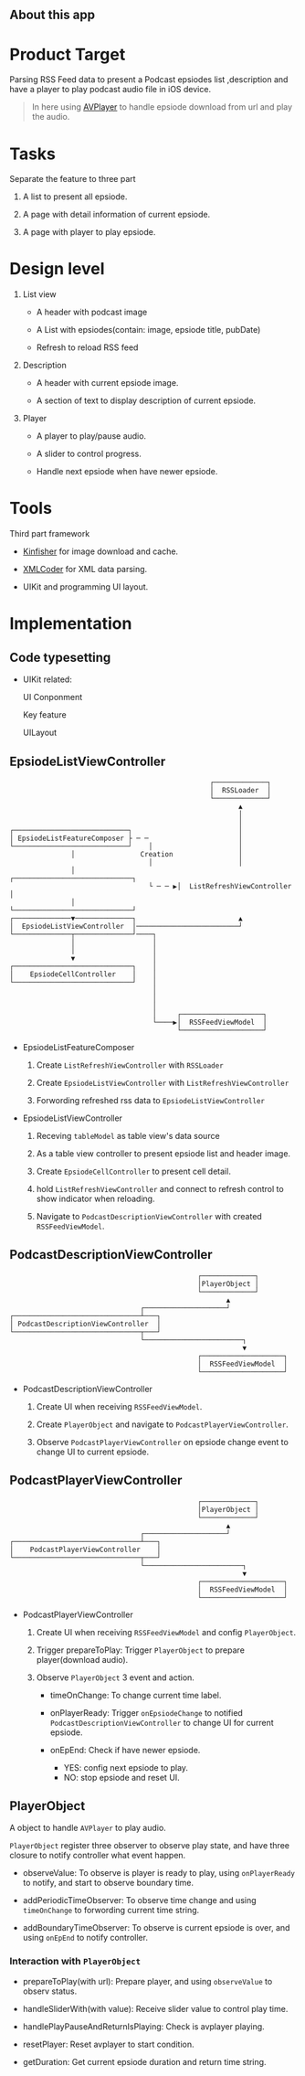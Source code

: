 About this app
---

# Product Target

Parsing RSS Feed data to present a Podcast epsiodes list ,description and have a player to play podcast audio file in iOS device.

> In here using [AVPlayer](https://developer.apple.com/documentation/avfoundation/avplayer) to handle epsiode download from url and play the audio.

# Tasks

Separate the feature to three part

1. A list to present all epsiode.

2. A page with detail information of current epsiode.

3. A page with player to play epsiode.

# Design level

1. List view

    - A header with podcast image

    - A List with epsiodes(contain: image, epsiode title, pubDate)

    - Refresh to reload RSS feed

2. Description

    - A header with current epsiode image.

    - A section of text to display description of current epsiode.

3. Player

    - A player to play/pause audio.

    - A slider to control progress.

    - Handle next epsiode when have newer epsiode.

# Tools

Third part framework

- [Kinfisher](https://github.com/onevcat/Kingfisher) for image download and cache.

- [XMLCoder](https://github.com/CoreOffice/XMLCoder) for XML data parsing.

- UIKit and programming UI layout.

# Implementation

## Code typesetting

- UIKit related: 
    
    UI Conponment

    Key feature

    UILayout

## EpsiodeListViewController

	                                                 ┌─────────────┐        
	                                                 │  RSSLoader  │        
	                                                 └─────────────┘        
	                                                        ▲               
	                                                        │               
	                                                        │               
	┌────────────────────────────┐                          │               
	│ EpsiodeListFeatureComposer ├ ─ ─                      │               
	└────────────────────────────┘    │                     │               
	               │                Creation                │               
	                                  │                     │               
	               │                         ┌─────────────────────────────┐
	                                  └ ─ ─ ▶│  ListRefreshViewController  │
	               │                         └─────────────────────────────┘
	┌──────────────▼──────────────┐                         ▲               
	│  EpsiodeListViewController  │─────────────────────────┘               
	└──────────────┬──────────────┘────┐                                    
	               │                   │                                    
	               │                   │                                    
	               ▼                   │                                    
	┌─────────────────────────────┐    │                                    
	│    EpsiodeCellController    │    │                                    
	└─────────────────────────────┘    │                                    
	                                   │                                    
	                                   │                                    
	                                   │                                    
	                                   │     ┌────────────────────┐         
	                                   └────▶│  RSSFeedViewModel  │         
	                                         └────────────────────┘

- EpsiodeListFeatureComposer

    1. Create `ListRefreshViewController` with `RSSLoader`

    2. Create `EpsiodeListViewController` with `ListRefreshViewController`

    3. Forwording refreshed rss data to `EpsiodeListViewController` 

- EpsiodeListViewController 

    1. Receving `tableModel` as table view's data source

    1. As a table view controller to present epsiode list and header image.

    2. Create `EpsiodeCellController` to present cell detail.

    3. hold `ListRefreshViewController` and connect to refresh control to show indicator when reloading.

    4. Navigate to `PodcastDescriptionViewController` with created `RSSFeedViewModel`.


## PodcastDescriptionViewController

	                                              ┌─────────────┐       
	                                              │PlayerObject │       
	                                              └─────────────┘       
	                                                     ▲              
	                                ┌────────────────────┘              
	┌───────────────────────────────┴───┐                               
	│ PodcastDescriptionViewController  │                               
	└───────────────────────────────┬───┘                               
	                                └────────────────────────┐          
	                                                         ▼          
	                                              ┌────────────────────┐
	                                              │  RSSFeedViewModel  │
	                                              └────────────────────┘

- PodcastDescriptionViewController

    1. Create UI when receiving `RSSFeedViewModel`.

    2. Create `PlayerObject` and navigate to `PodcastPlayerViewController`.

    3. Observe `PodcastPlayerViewController` on epsiode change event to change UI to current epsiode.


## PodcastPlayerViewController

	                                              ┌─────────────┐       
	                                              │PlayerObject │       
	                                              └─────────────┘       
	                                                     ▲              
	                                ┌────────────────────┘              
	┌───────────────────────────────┴───┐                               
	│    PodcastPlayerViewController    │                               
	└───────────────────────────────┬───┘                               
	                                └────────────────────────┐          
	                                                         ▼          
	                                              ┌────────────────────┐
	                                              │  RSSFeedViewModel  │
	                                              └────────────────────┘

- PodcastPlayerViewController

    1. Create UI when receiving `RSSFeedViewModel` and config `PlayerObject`.

    2. Trigger prepareToPlay: Trigger `PlayerObject` to prepare player(download audio).

    2. Observe `PlayerObject` 3 event and action.

        - timeOnChange: To change current time label.

        - onPlayerReady: Trigger `onEpsiodeChange` to notified `PodcastDescriptionViewController` to change UI for current epsiode.

        - onEpEnd: Check if have newer epsiode.

            * YES: config next epsiode to play. <br>
            * NO: stop epsiode and reset UI.

## PlayerObject

A object to handle `AVPlayer` to play audio.

`PlayerObject` register three observer to observe play state, and have three closure to notify controller what event happen.

- observeValue: To observe is player is ready to play, using `onPlayerReady` to notify, and start to observe boundary time. 

- addPeriodicTimeObserver: To observe time change and using `timeOnChange` to forwording current time string.

- addBoundaryTimeObserver: To observe is current epsiode is over, and using `onEpEnd` to notify controller.

### Interaction with `PlayerObject`

- prepareToPlay(with url): Prepare player, and using `observeValue` to observ status.

- handleSliderWith(with value): Receive slider value to control play time.

- handlePlayPauseAndReturnIsPlaying: Check is avplayer playing.

- resetPlayer: Reset avplayer to start condition.

- getDuration: Get current epsiode duration and return time string.




